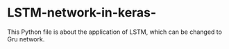 # LSTM-network-in-keras-
This Python file is about the application of LSTM, which can be changed to Gru network.
